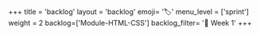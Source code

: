 +++
title = 'backlog'
layout = 'backlog'
emoji= '🏷️'
menu_level = ['sprint']
weight = 2
backlog=['Module-HTML-CSS']
backlog_filter= '📅 Week 1'
+++
